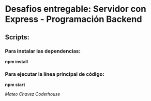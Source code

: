 # Desafios entregable: Servidor con Express - Programación Backend
## Scripts:

### Para instalar las dependencias:
**npm install**

### Para ejecutar la línea principal de código:
**npm start**

*Mateo Chavez*
*Coderhouse*
